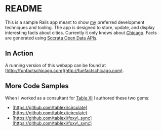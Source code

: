 # README

This is a sample Rails app meant to show [my](https://www.linkedin.com/in/chriscstump) preferred development techniques and tooling.
The app is designed to store, update, and display interesting facts about cities. Currently it only knows about [Chicago](https://data.cityofchicago.org/). Facts are generated using [Socrata Open Data APIs](https://dev.socrata.com).

## In Action

A running version of this webapp can be found at [http://funfactschicago.com](http://funfactschicago.com).

## More Code Samples

When I worked as a consultant for [Table XI](http://www.tablexi.com/) I authored these two gems:

* [https://github.com/tablexi/circulate](https://github.com/tablexi/circulate)
* [https://github.com/tablexi/foxy\_sync](https://github.com/tablexi/foxy\_sync)
